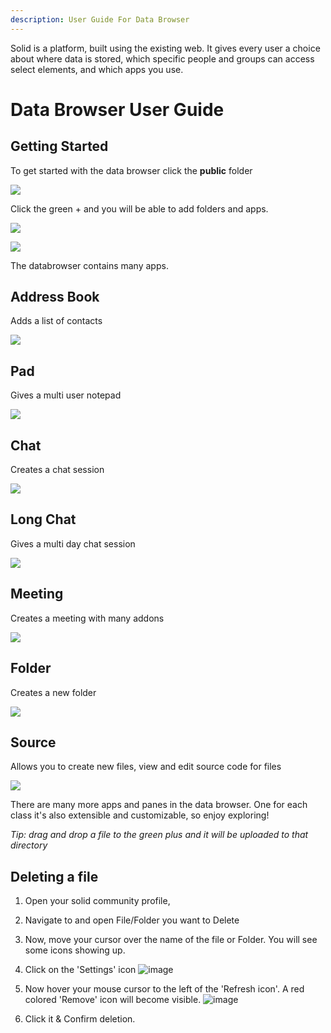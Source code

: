```yaml
---
description: User Guide For Data Browser
---
```


Solid is a platform, built using the existing web. It gives every user a choice about where data is stored, which specific people and groups can access select elements, and which apps you use.

# Data Browser User Guide

## Getting Started

To get started with the data browser click the **public** folder

![](.gitbook/assets/databrowser_home.png)

Click the green + and you will be able to add folders and apps.

![](.gitbook/assets/databrowser_public.png)

![](.gitbook/assets/databrowser_apps.png)

The databrowser contains many apps.

## Address Book

Adds a list of contacts

![](.gitbook/assets/db_address.png)

## Pad

Gives a multi user notepad

![](.gitbook/assets/db_pad.png)

## Chat

Creates a chat session

![](.gitbook/assets/db_chat.png)

## Long Chat

Gives a multi day chat session

![](.gitbook/assets/db_chat%20%282%29.png)

## Meeting

Creates a meeting with many addons

![](.gitbook/assets/db_meeting.png)

## Folder

Creates a new folder

![](.gitbook/assets/db_folder.png)

## Source

Allows you to create new files, view and edit source code for files

![](.gitbook/assets/db_source.png)

There are many more apps and panes in the data browser.  One for each class it's also extensible and customizable, so enjoy exploring!

_Tip: drag and drop a file to the green plus and it will be uploaded to that directory_

## Deleting a file

1. Open your solid community profile,
2. Navigate to and open File/Folder you want to Delete
4. Now, move your cursor over the name of the file or Folder. You will see some icons showing up.
5.  Click on the 'Settings' icon 
![image](https://user-images.githubusercontent.com/29155477/46451992-fc8eea80-c7b6-11e8-941e-aaad3f1e5f95.png)


6. Now hover your mouse cursor to the left of the 'Refresh icon'. A red colored 'Remove' icon will become visible. 
![image](https://user-images.githubusercontent.com/29155477/46452008-16c8c880-c7b7-11e8-83f6-16c1ba4ab12f.png)


7. Click it & Confirm deletion.  

